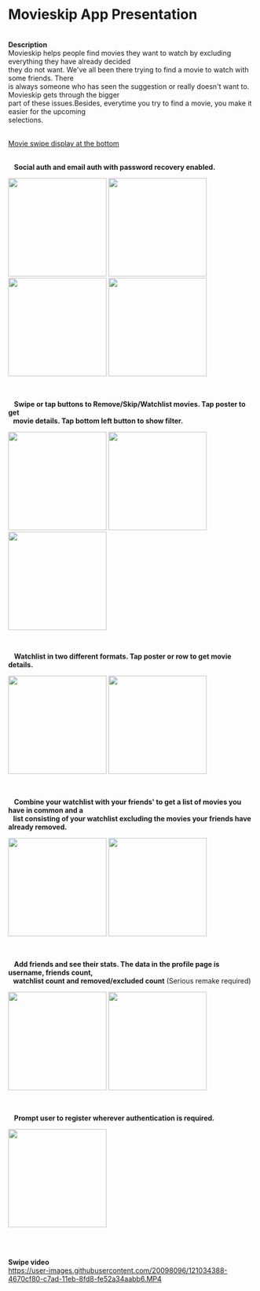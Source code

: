 # Movieskip App Presentation 
</br>
<strong>Description</strong><br>
Movieskip helps people find movies they want to watch by excluding everything they have already decided<br>
they do not want. We've all been there trying to find a movie to watch with some friends. There<br>
is always someone who has seen the suggestion or really doesn't want to. Movieskip gets through the bigger<br>
part of these issues.Besides, everytime you try to find a movie, you make it easier for the upcoming<br>
selections.
<br><br>

<a href="#swipe">Movie swipe display at the bottom</a>
<br><br>

 &nbsp; &nbsp;<strong>Social auth and email auth with password recovery enabled.</strong>
<p>
  <img src="https://github.com/marchelmon/PORTFOLIO/blob/master/Movieskip/assets/12.png" width="200">
  <img src="https://github.com/marchelmon/PORTFOLIO/blob/master/Movieskip/assets/11.png" width="200">
  <img src="https://github.com/marchelmon/PORTFOLIO/blob/master/Movieskip/assets/9.png" width="200">
  <img src="https://github.com/marchelmon/PORTFOLIO/blob/master/Movieskip/assets/10.png" width="200">  
</p>
<br>

 &nbsp; &nbsp;<strong>Swipe or tap buttons to Remove/Skip/Watchlist movies. Tap poster to get<br> 
 &nbsp; &nbsp;movie details. Tap bottom left button to show filter.</strong>
<p>
  <img src="https://github.com/marchelmon/PORTFOLIO/blob/master/Movieskip/assets/14.png" width="200">
  <img src="https://github.com/marchelmon/PORTFOLIO/blob/master/Movieskip/assets/8.png" width="200">  
  <img src="https://github.com/marchelmon/PORTFOLIO/blob/master/Movieskip/assets/5.png" width="200">
</p>
<br>

 &nbsp; &nbsp;<strong>Watchlist in two different formats. Tap poster or row to get movie details.</strong>
<p>
  <img src="https://github.com/marchelmon/PORTFOLIO/blob/master/Movieskip/assets/6.png" width="200">
  <img src="https://github.com/marchelmon/PORTFOLIO/blob/master/Movieskip/assets/13.png" width="200">  
</p>
<br>

 &nbsp; &nbsp;<strong>Combine your watchlist with your friends' to get a list of movies you have in common and a <br>
 &nbsp; &nbsp;list consisting of your watchlist excluding the movies your friends have already removed.</strong>
<p>
  <img src="https://github.com/marchelmon/PORTFOLIO/blob/master/Movieskip/assets/3.png" width="200">
  <img src="https://github.com/marchelmon/PORTFOLIO/blob/master/Movieskip/assets/4.png" width="200">
</p>
<br>

 &nbsp; &nbsp;<strong>Add friends and see their stats. The data in the profile page is username, friends count,<br>
 &nbsp; &nbsp;watchlist count and removed/excluded count</strong> (Serious remake required)
<p>
  <img src="https://github.com/marchelmon/PORTFOLIO/blob/master/Movieskip/assets/2.png" width="200">
  <img src="https://github.com/marchelmon/PORTFOLIO/blob/master/Movieskip/assets/1.png" width="200">
</p>
<br>

&nbsp; &nbsp;<strong>Prompt user to register wherever authentication is required.</strong>
<p>
  <img src="https://github.com/marchelmon/PORTFOLIO/blob/master/Movieskip/assets/7.png" width="200">
</p>

<br><br>

<strong>Swipe video</strong><br>
<a id="swipe">https://user-images.githubusercontent.com/20098096/121034388-4670cf80-c7ad-11eb-8fd8-fe52a34aabb6.MP4</a>




